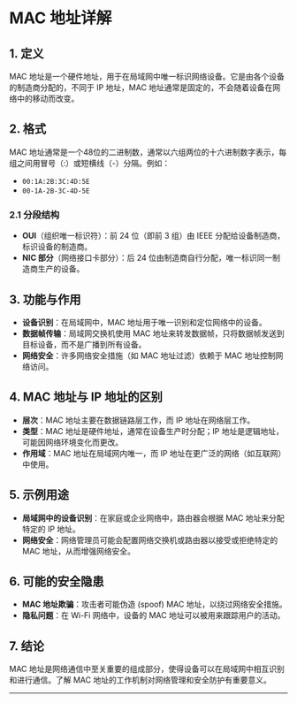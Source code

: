 # MAC 地址详解  

## 1. 定义  

MAC 地址是一个硬件地址，用于在局域网中唯一标识网络设备。它是由各个设备的制造商分配的，不同于 IP 地址，MAC 地址通常是固定的，不会随着设备在网络中的移动而改变。  

## 2. 格式  

MAC 地址通常是一个48位的二进制数，通常以六组两位的十六进制数字表示，每组之间用冒号（:）或短横线（-）分隔。例如：  

- `00:1A:2B:3C:4D:5E`  
- `00-1A-2B-3C-4D-5E`  

### 2.1 分段结构  

- **OUI**（组织唯一标识符）：前 24 位（即前 3 组）由 IEEE 分配给设备制造商，标识设备的制造商。  
- **NIC 部分**（网络接口卡部分）：后 24 位由制造商自行分配，唯一标识同一制造商生产的设备。  

## 3. 功能与作用  

- **设备识别**：在局域网中，MAC 地址用于唯一识别和定位网络中的设备。  
- **数据帧传输**：局域网交换机使用 MAC 地址来转发数据帧，只将数据帧发送到目标设备，而不是广播到所有设备。  
- **网络安全**：许多网络安全措施（如 MAC 地址过滤）依赖于 MAC 地址控制网络访问。  

## 4. MAC 地址与 IP 地址的区别  

- **层次**：MAC 地址主要在数据链路层工作，而 IP 地址在网络层工作。  
- **类型**：MAC 地址是硬件地址，通常在设备生产时分配；IP 地址是逻辑地址，可能因网络环境变化而更改。  
- **作用域**：MAC 地址在局域网内唯一，而 IP 地址在更广泛的网络（如互联网）中使用。  

## 5. 示例用途  

- **局域网中的设备识别**：在家庭或企业网络中，路由器会根据 MAC 地址来分配特定的 IP 地址。  
- **网络安全**：网络管理员可能会配置网络交换机或路由器以接受或拒绝特定的 MAC 地址，从而增强网络安全。  

## 6. 可能的安全隐患  

- **MAC 地址欺骗**：攻击者可能伪造 (spoof) MAC 地址，以绕过网络安全措施。  
- **隐私问题**：在 Wi-Fi 网络中，设备的 MAC 地址可以被用来跟踪用户的活动。  

## 7. 结论  

MAC 地址是网络通信中至关重要的组成部分，使得设备可以在局域网中相互识别和进行通信。了解 MAC 地址的工作机制对网络管理和安全防护有重要意义。  

---  
